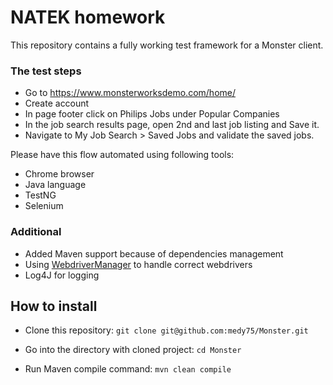 # NATEK homework
 This repository contains a fully working test framework for a Monster client.
 
 ### The test steps
 - Go to https://www.monsterworksdemo.com/home/
 - Create account
 - In page footer click on Philips Jobs under Popular Companies
 - In the job search results page, open 2nd and last job listing and Save it.
 - Navigate to My Job Search > Saved Jobs and validate the saved jobs.
 
 Please have this flow automated using following tools:
 - Chrome browser
 - Java language
 - TestNG
 - Selenium
  
 ### Additional
 - Added Maven support because of dependencies management
 - Using [WebdriverManager](https://github.com/bonigarcia/webdrivermanager) to handle correct webdrivers
 - Log4J for logging
 
 ## How to install
 - Clone this repository: `git clone git@github.com:medy75/Monster.git`
 
 - Go into the directory with cloned project: `cd Monster`
 
 - Run Maven compile command: `mvn clean compile`
 
 
 
 
 